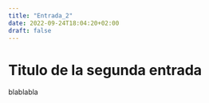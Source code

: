 ```yaml
---
title: "Entrada_2"
date: 2022-09-24T18:04:20+02:00
draft: false
---
```


# Titulo de la segunda entrada

blablabla